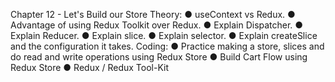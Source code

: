Chapter 12 - Let's Build our Store
Theory:
● useContext vs Redux.
● Advantage of using Redux Toolkit over Redux.
● Explain Dispatcher.
● Explain Reducer.
● Explain slice.
● Explain selector.
● Explain createSlice and the configuration it takes.
Coding:
● Practice making a store, slices and do read and write operations using Redux
Store
● Build Cart Flow using Redux Store
● Redux / Redux Tool-Kit

